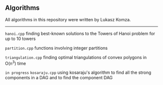 ## Algorithms

All algorithms in this repository were written by Lukasz Komza.

------

`hanoi.cpp` finding best-known solutions to the Towers of Hanoi problem for up to 10 towers

`partition.cpp` functions involving integer partitions

`triangulation.cpp` finding optimal triangulations of convex polygons in O(n<sup>3</sup>) time

`in progress` `kosaraju.cpp` using kosaraju's algorithm to find all the strong components in a DAG and to find the component DAG
